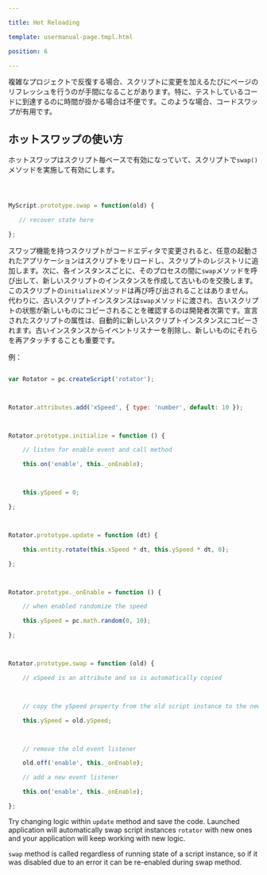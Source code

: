 ---
title: Hot Reloading
template: usermanual-page.tmpl.html
position: 6
---

複雑なプロジェクトで反復する場合、スクリプトに変更を加えるたびにページのリフレッシュを行うのが手間になることがあります。特に、テストしているコードに到達するのに時間が掛かる場合は不便です。このような場合、コードスワップが有用です。

## ホットスワップの使い方

ホットスワップはスクリプト毎ベースで有効になっていて、スクリプトで`swap()`メソッドを実施して有効にします。

```javascript

MyScript.prototype.swap = function(old) {
   // recover state here
};
```

スワップ機能を持つスクリプトがコードエディタで変更されると、任意の起動されたアプリケーションはスクリプトをリロードし、スクリプトのレジストリに追加します。次に、各インスタンスごとに、そのプロセスの間に`swap`メソッドを呼び出して、新しいスクリプトのインスタンスを作成して古いものを交換します。このスクリプトの`initialize`メソッドは再び呼び出されることはありません。代わりに、古いスクリプトインスタンスは`swap`メソッドに渡され、古いスクリプトの状態が新しいものにコピーされることを確認するのは開発者次第です。宣言されたスクリプトの属性は、自動的に新しいスクリプトインスタンスにコピーされます。古いインスタンスからイベントリスナーを削除し、新しいものにそれらを再アタッチすることも重要です。

例：

```javascript
var Rotator = pc.createScript('rotator');

Rotator.attributes.add('xSpeed', { type: 'number', default: 10 });

Rotator.prototype.initialize = function () {
    // listen for enable event and call method
    this.on('enable', this._onEnable);

    this.ySpeed = 0;
};

Rotator.prototype.update = function (dt) {
    this.entity.rotate(this.xSpeed * dt, this.ySpeed * dt, 0);
};

Rotator.prototype._onEnable = function () {
    // when enabled randomize the speed
    this.ySpeed = pc.math.random(0, 10);
};

Rotator.prototype.swap = function (old) {
    // xSpeed is an attribute and so is automatically copied

    // copy the ySpeed property from the old script instance to the new one
    this.ySpeed = old.ySpeed;

    // remove the old event listener
    old.off('enable', this._onEnable);
    // add a new event listener
    this.on('enable', this._onEnable);
};
```

Try changing logic within `update` method and save the code. Launched application will automatically swap script instances `rotator` with new ones and your application will keep working with new logic.  
`swap` method is called regardless of running state of a script instance, so if it was disabled due to an error it can be re-enabled during swap method.


